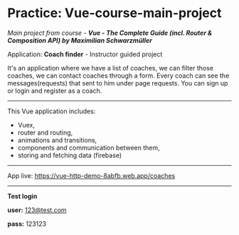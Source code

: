 # Practice: Vue-course-main-project

*Main project from course - **Vue - The Complete Guide (incl. Router &amp; Composition API) by Maximilian Schwarzmüller***


Application: **Coach finder** - Instructor guided project

 

It's an application where we have a list of coaches, we can filter those coaches, we can contact coaches through a form. Every coach can see the messages(requests) that sent to him under page requests. You can sign up or login and register as a coach.


______

This Vue application includes:

- Vuex,
- router and routing,
- animations and transitions,
- components and communication between them,
- storing and fetching data (firebase)

______

App live: https://vue-http-demo-8abfb.web.app/coaches

______ 

**Test login**

**user:** 123@test.com

**pass:** 123123

